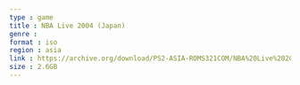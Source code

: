 ```yaml
---
type : game
title : NBA Live 2004 (Japan)
genre : 
format : iso
region : asia
link : https://archive.org/download/PS2-ASIA-ROMS321COM/NBA%20Live%202004%20%28Japan%29.7z
size : 2.6GB
---
```

